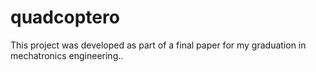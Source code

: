 # quadcoptero
This project was developed as part of a final paper for my graduation in mechatronics engineering..
